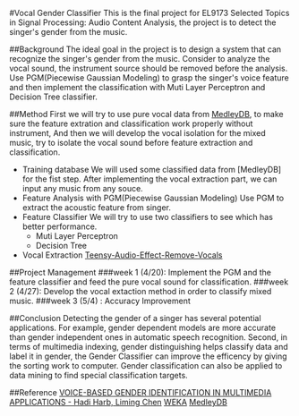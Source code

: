 #Vocal Gender Classifier
This is the final project for EL9173 Selected Topics in Signal Processing: Audio Content Analysis, the project is to detect the singer's gender from the music.

##Background
The ideal goal in the project is to design a system that can recognize the singer's gender from the music. Consider to analyze the vocal sound, the instrument source should be removed before the analysis. Use PGM(Piecewise Gaussian Modeling) to grasp the singer's voice feature and then implement the classification with Muti Layer Perceptron and Decision Tree classifier. 


##Method
First we will try to use pure vocal data from [MedleyDB](http://medleydb.weebly.com/),
to make sure the feature extration and classification work properly without instrument,
And then we will develop the vocal isolation for the mixed music, try to isolate the vocal
sound before feature extraction and classification.

* Training database
We will used some classified data from [MedleyDB] for the fist step. After implementing the vocal extraction
part, we can input any music from any souce.
* Feature Analysis with PGM(Piecewise Gaussian Modeling)
Use PGM to extract the acoustic feature from singer.
* Feature Classifier
We will try to use two classifiers to see which has better performance. 
  * Muti Layer Perceptron
  * Decision Tree
* Vocal Extraction
[Teensy-Audio-Effect-Remove-Vocals](https://github.com/FrankBoesing/Teensy-Audio-Effect-Remove-Vocals)

##Project Management
###week 1 (4/20): 
Implement the PGM and the feature classifier and feed the pure vocal sound for classification.
###week 2 (4/27):
Develop the vocal extaction method in order to classify mixed music.
###week 3 (5/4) :
Accuracy Improvement

##Conclusion
Detecting the gender of a singer has several potential applications. For example, gender dependent models are more accurate than gender independent ones in automatic speech recognition. Second, in terms of multimedia indexing, gender distinguishing helps classify data and label it in gender, the Gender Classifier can improve the efficency by giving the sorting work to computer. Gender classification can also be applied to data mining to find special classification targets.

##Reference
[VOICE-BASED GENDER IDENTIFICATION IN MULTIMEDIA APPLICATIONS - Hadi Harb, Liming Chen](https://pdfs.semanticscholar.org/35d6/b269c99d0c7a27641a7489c4f13ecd8d5181.pdf)
[WEKA](http://www.cs.waikato.ac.nz/ml/index.html)
[MedleyDB](http://medleydb.weebly.com/)

